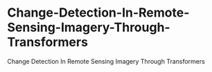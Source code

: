 # Change-Detection-In-Remote-Sensing-Imagery-Through-Transformers
Change Detection In Remote Sensing Imagery Through Transformers
